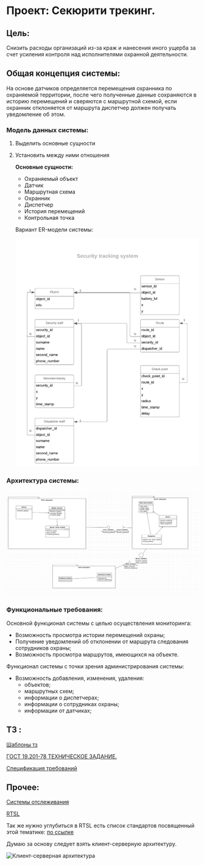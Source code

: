 # Проект: Секюрити трекинг.

##  Цель: 

Снизить расходы организаций из-за краж и нанесения иного ущерба за счет усиления контроля над исполнителями охранной деятельности.

## Общая концепция системы:

На основе датчиков определяется перемещения охранника по охраняемой территории,  после чего полученные данные сохраняются в историю перемещений и сверяются с маршрутной схемой, если охранник отклоняется от маршрута диспетчер должен получать уведомление об этом.

### Модель данных системы:

1. Выделить основные сущности

2. Установить между ними отношения

   **Основные сущности:** 

   * Охраняемый объект
   * Датчик
   * Маршрутная схема
   * Охранник
   * Диспетчер
   * История перемещений
   * Контрольная точка

   Вариант ER-модели системы:

   ![ER-модель](STS_er_model.png)

   

### Архитектура системы:

![Архитектура системы](STS_architecture.png)



### Функциональные требования:

Основной функционал системы с целью осуществления мониторинга: 

* Возможность просмотра истории перемещений охраны;
* Получение уведомлений об отклонении от маршрута следования сотрудников охраны;
* Возможность просмотра маршрутов, имеющихся на объекте.

Функционал системы с точки зрения администрирования системы:

* Возможность добавления, изменения, удаления:
  * объектов;
  * маршрутных схем;
  * информации о диспетчерах;
  * информации о сотрудниках охраны;
  * информации от датчиках;



## ТЗ :

[Шаблоны тз](https://habr.com/ru/post/328822/)

[ГОСТ 19.201-78 ТЕХНИЧЕСКОЕ ЗАДАНИЕ.](http://www.it-gost.ru/content/view/20/41/)

[Спецификация требований](srs_preview.pdf) 

## Прочее:

[Системы отслеживания](https://en.wikipedia.org/wiki/Tracking_system)

[RTSL](https://habr.com/ru/post/151496/)

Так же нужно углубиться в RTSL есть список стандартов посвященный этой тематике: [по ссылке](https://en.wikipedia.org/wiki/Real-time_locating_system#ISO/IEC)

Думаю за основу следует взять клиент-серверную архитектуру.

![Клиент-серверная архитектура](https://hsto.org/files/6a1/110/1a3/6a11101a317540949c479bc345bf7a2b.png)

